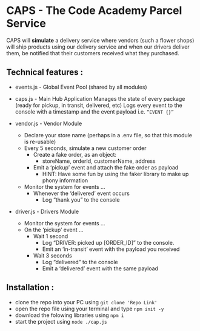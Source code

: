 # CAPS - The Code Academy Parcel Service

CAPS will **simulate** a delivery service where vendors (such a flower shops) will ship products using our delivery service and when our drivers deliver them, be notified that their customers received what they purchased.

## Technical features :

* events.js - Global Event Pool (shared by all modules)
* caps.js - Main Hub Application
Manages the state of every package (ready for pickup, in transit, delivered, etc)
Logs every event to the console with a timestamp and the event payload
i.e. `“EVENT {}”`
* vendor.js - Vendor Module
    * Declare your store name (perhaps in a .env file, so that this module is re-usable)
    * Every 5 seconds, simulate a new customer order
        * Create a fake order, as an object:
            * storeName, orderId, customerName, address
        * Emit a ‘pickup’ event and attach the fake order as payload
            * HINT: Have some fun by using the faker library to make up phony information
    * Monitor the system for events …
        * Whenever the ‘delivered’ event occurs
            * Log “thank you” to the console

* driver.js - Drivers Module
    * Monitor the system for events …
    * On the ‘pickup’ event …
        * Wait 1 second
            * Log “DRIVER: picked up [ORDER_ID]” to the console.
            * Emit an ‘in-transit’ event with the payload you received
        * Wait 3 seconds
            * Log “delivered” to the console
            * Emit a ‘delivered’ event with the same payload

## Installation :

* clone the repo into your PC using `git clone 'Repo Link'`
* open the repo file using your terminal and type `npm init -y`
* download the folowing libraries using `npm i `
* start the project using `node ./cap.js`